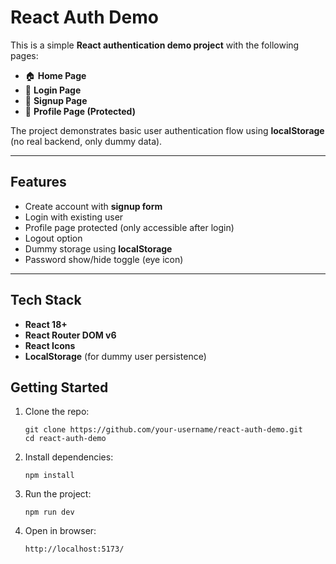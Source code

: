 # React Auth Demo 

This is a simple **React authentication demo project** with the following pages:

- 🏠 **Home Page**
- 🔑 **Login Page**
- 📝 **Signup Page**
- 👤 **Profile Page (Protected)**

The project demonstrates basic user authentication flow using **localStorage** (no real backend, only dummy data).

---

##  Features
- Create account with **signup form**
- Login with existing user
- Profile page protected (only accessible after login)
- Logout option
- Dummy storage using **localStorage**
- Password show/hide toggle (eye icon)

---

##  Tech Stack
- **React 18+**
- **React Router DOM v6**
- **React Icons**
- **LocalStorage** (for dummy user persistence)

## Getting Started

1. Clone the repo:

       git clone https://github.com/your-username/react-auth-demo.git
       cd react-auth-demo

2. Install dependencies:

       npm install

3. Run the project:

       npm run dev
   
5. Open in browser:

       http://localhost:5173/ 
